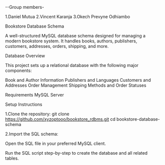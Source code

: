  --Group members- 

1.Daniel Mutua
2.Vincent Karanja
3.Okech Prevyne Odhiambo
 
 Bookstore Database Schema

A well-structured MySQL database schema designed for managing a modern bookstore system. It handles books, authors, publishers, customers, addresses, orders, shipping, and more.

 Database Overview

This project sets up a relational database with the following major components:

Book and Author Information
Publishers and Languages
Customers and Addresses
Order Management 
Shipping Methods and Order Statuses


 Requirements
MySQL Server

Setup Instructions

1.Clone the repository:
   git clone https://github.com/xyzoptooo/bookstore_rdbms.git
   cd bookstore-database-schema

2.Import the SQL schema:

Open the SQL file in your preferred MySQL client.

Run the SQL script step-by-step to create the database and all related tables.

